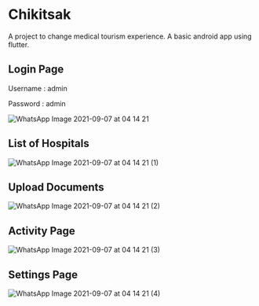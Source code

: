 # Chikitsak

A project to change medical tourism experience.
A basic android app using flutter.

## Login Page


Username : admin

Password : admin


![WhatsApp Image 2021-09-07 at 04 14 21](https://user-images.githubusercontent.com/72869428/132264358-f0fd34ab-d8ec-4354-9236-3de08384c3a8.jpeg)


## List of Hospitals


![WhatsApp Image 2021-09-07 at 04 14 21 (1)](https://user-images.githubusercontent.com/72869428/132264327-8c9bf1f8-17ba-42ba-bf7c-d70b303d3497.jpeg)




## Upload Documents


![WhatsApp Image 2021-09-07 at 04 14 21 (2)](https://user-images.githubusercontent.com/72869428/132264341-1f92fdd7-3ecc-4979-a79c-f031e3d49648.jpeg)


## Activity Page


![WhatsApp Image 2021-09-07 at 04 14 21 (3)](https://user-images.githubusercontent.com/72869428/132264352-f8c68d1f-e883-4c8d-9769-279e8684c794.jpeg)


## Settings Page


![WhatsApp Image 2021-09-07 at 04 14 21 (4)](https://user-images.githubusercontent.com/72869428/132264315-49c00e2e-ba15-4e0f-8a31-8dfeb8cdfed0.jpeg)

